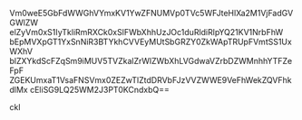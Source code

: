 Vm0weE5GbFdWWGhVYmxKV1YwZFNUMVp0TVc5WFJteHlXa2M1VjFadGVGWlZW
elZyVm0xS1IyTkliRmRXCk0xSlFWbXhhUzJOc1duRldiRlpYQ21KV1NrbFhW
bEpMVXpGT1YxSnNiR3BTYkhCVVEyMUtSbGRZY0ZkWApTRUpFVmtSS1UxWXhV
blZXYkdScFZqSm9iMUV5TVZkalZrWlZWbXhLVGdwaVZrbDZWMnhhYTFZeFpF
ZGEKUmxaT1VsaFNSVmx0ZEZwTlZtdDRVbFJzVVZWWE9VeFhWekZQVFhkdlMx
cEliSG9LQ25WM2J3PT0KCndxbQ==

ckl